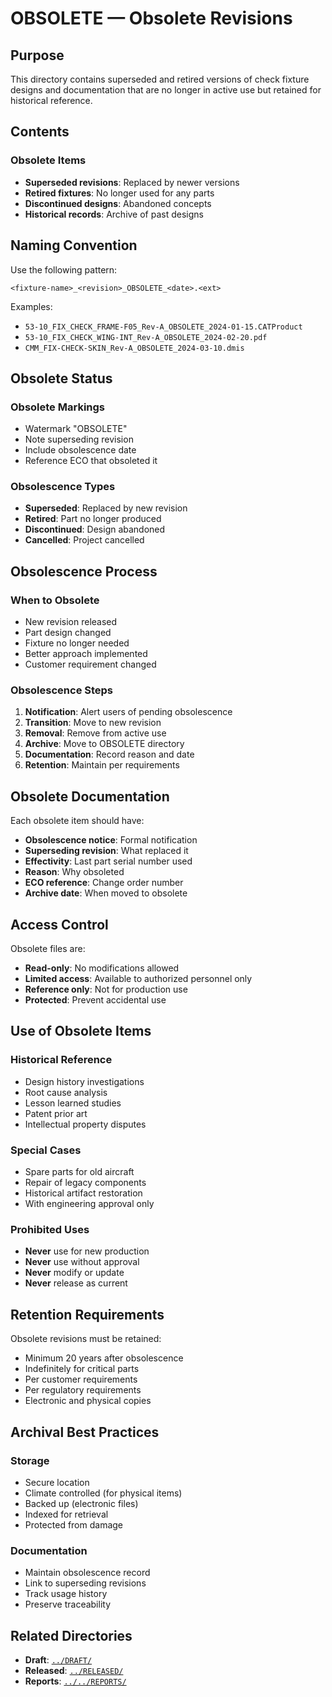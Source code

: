 # OBSOLETE — Obsolete Revisions

## Purpose

This directory contains superseded and retired versions of check fixture designs and documentation that are no longer in active use but retained for historical reference.

## Contents

### Obsolete Items
- **Superseded revisions**: Replaced by newer versions
- **Retired fixtures**: No longer used for any parts
- **Discontinued designs**: Abandoned concepts
- **Historical records**: Archive of past designs

## Naming Convention

Use the following pattern:
```
<fixture-name>_<revision>_OBSOLETE_<date>.<ext>
```

Examples:
- `53-10_FIX_CHECK_FRAME-F05_Rev-A_OBSOLETE_2024-01-15.CATProduct`
- `53-10_FIX_CHECK_WING-INT_Rev-A_OBSOLETE_2024-02-20.pdf`
- `CMM_FIX-CHECK-SKIN_Rev-A_OBSOLETE_2024-03-10.dmis`

## Obsolete Status

### Obsolete Markings
- Watermark "OBSOLETE"
- Note superseding revision
- Include obsolescence date
- Reference ECO that obsoleted it

### Obsolescence Types
- **Superseded**: Replaced by new revision
- **Retired**: Part no longer produced
- **Discontinued**: Design abandoned
- **Cancelled**: Project cancelled

## Obsolescence Process

### When to Obsolete
- New revision released
- Part design changed
- Fixture no longer needed
- Better approach implemented
- Customer requirement changed

### Obsolescence Steps
1. **Notification**: Alert users of pending obsolescence
2. **Transition**: Move to new revision
3. **Removal**: Remove from active use
4. **Archive**: Move to OBSOLETE directory
5. **Documentation**: Record reason and date
6. **Retention**: Maintain per requirements

## Obsolete Documentation

Each obsolete item should have:
- **Obsolescence notice**: Formal notification
- **Superseding revision**: What replaced it
- **Effectivity**: Last part serial number used
- **Reason**: Why obsoleted
- **ECO reference**: Change order number
- **Archive date**: When moved to obsolete

## Access Control

Obsolete files are:
- **Read-only**: No modifications allowed
- **Limited access**: Available to authorized personnel only
- **Reference only**: Not for production use
- **Protected**: Prevent accidental use

## Use of Obsolete Items

### Historical Reference
- Design history investigations
- Root cause analysis
- Lesson learned studies
- Patent prior art
- Intellectual property disputes

### Special Cases
- Spare parts for old aircraft
- Repair of legacy components
- Historical artifact restoration
- With engineering approval only

### Prohibited Uses
- **Never** use for new production
- **Never** use without approval
- **Never** modify or update
- **Never** release as current

## Retention Requirements

Obsolete revisions must be retained:
- Minimum 20 years after obsolescence
- Indefinitely for critical parts
- Per customer requirements
- Per regulatory requirements
- Electronic and physical copies

## Archival Best Practices

### Storage
- Secure location
- Climate controlled (for physical items)
- Backed up (electronic files)
- Indexed for retrieval
- Protected from damage

### Documentation
- Maintain obsolescence record
- Link to superseding revisions
- Track usage history
- Preserve traceability

## Related Directories

- **Draft**: [`../DRAFT/`](../DRAFT/)
- **Released**: [`../RELEASED/`](../RELEASED/)
- **Reports**: [`../../REPORTS/`](../../REPORTS/)
